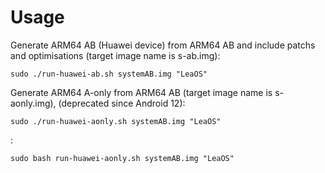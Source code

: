 # Usage


Generate ARM64 AB (Huawei device) from ARM64 AB and include patchs and optimisations (target image name is s-ab.img):

    sudo ./run-huawei-ab.sh systemAB.img "LeaOS"

Generate ARM64 A-only from ARM64 AB  (target image name is s-aonly.img),  (deprecated since Android 12): 

    sudo ./run-huawei-aonly.sh systemAB.img "LeaOS"
:     

    sudo bash run-huawei-aonly.sh systemAB.img "LeaOS"
